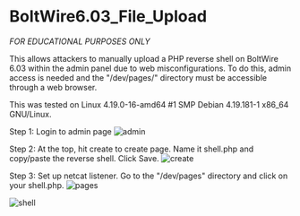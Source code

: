 # BoltWire6.03_File_Upload
*FOR EDUCATIONAL PURPOSES ONLY*

This allows attackers to manually upload a PHP reverse shell on BoltWire 6.03 within the admin panel due to web misconfigurations. 
To do this, admin access is needed and the "/dev/pages/" directory must be accessible through a web browser. 

This was tested on Linux 4.19.0-16-amd64 #1 SMP Debian 4.19.181-1 x86_64 GNU/Linux.

Step 1: Login to admin page
![admin](https://github.com/nesterXneo/BoltWire_6.03_File_Upload/assets/52898555/29d32728-f490-46de-9809-ee51d3659701)


Step 2: At the top, hit create to create page. Name it shell.php and copy/paste the reverse shell. Click Save.
![create](https://github.com/nesterXneo/BoltWire_6.03_File_Upload/assets/52898555/d10d55e4-0e90-456c-a3e6-a558388d2806)


Step 3: Set up netcat listener. Go to the "/dev/pages" directory and click on your shell.php.
![pages](https://github.com/nesterXneo/BoltWire_6.03_File_Upload/assets/52898555/b4c05f06-618b-40be-a45d-8bb8efc87caa)

![shell](https://github.com/nesterXneo/BoltWire_6.03_File_Upload/assets/52898555/c6cd6f68-713d-4ba9-9a24-3e6ffdc11ca5)
